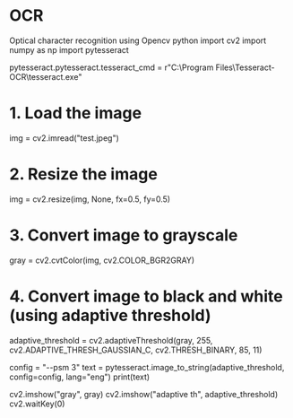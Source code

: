 # OCR
Optical character recognition using Opencv python 
import cv2
import numpy as np
import pytesseract

pytesseract.pytesseract.tesseract_cmd = r"C:\Program Files\Tesseract-OCR\tesseract.exe"

# 1. Load the image
img = cv2.imread("test.jpeg")

# 2. Resize the image
img = cv2.resize(img, None, fx=0.5, fy=0.5)

# 3. Convert image to grayscale
gray = cv2.cvtColor(img, cv2.COLOR_BGR2GRAY)

# 4. Convert image to black and white (using adaptive threshold)
adaptive_threshold = cv2.adaptiveThreshold(gray, 255, cv2.ADAPTIVE_THRESH_GAUSSIAN_C, cv2.THRESH_BINARY, 85, 11)

config = "--psm 3"
text = pytesseract.image_to_string(adaptive_threshold, config=config, lang="eng")
print(text)

cv2.imshow("gray", gray)
cv2.imshow("adaptive th", adaptive_threshold)
cv2.waitKey(0)
